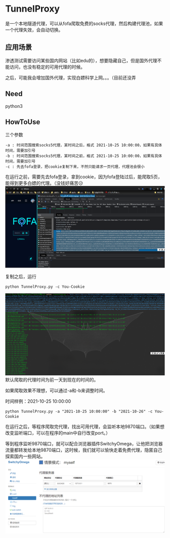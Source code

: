 # TunnelProxy

是一个本地隧道代理，可以从fofa爬取免费的socks代理，然后构建代理池，如果一个代理失效，会自动切换。

## 应用场景

渗透测试需要访问某些国内网站（比如edu的），想要隐藏自己，但是国外代理不能访问，也没有稳定的可用代理的时候。

之后，可能我会增加国外代理，实现白嫖科学上网。。。（目前还没弄

## Need

python3

## HowToUse

三个参数

```
-a : 时间范围搜索socks5代理，某时间之后，格式 2021-10-25 10:00:00，如果有具体时间，需要加引号
-b : 时间范围搜索socks5代理，某时间之前，格式 2021-10-25 10:00:00，如果有具体时间，需要加引号
-c : 先去fofa登录，把cookie复制下来，不然只能请求一页代理，代理池会很小
```

在运行之前，需要先去fofa登录，拿到cookie，因为fofa登陆过后，能爬取5页，能得到更多白嫖的代理。（没钱好痛苦😥![Snipaste_2021-10-26_22-36-39](img/Snipaste_2021-10-26_22-36-39.png)

复制之后，运行

```
python TunnelProxy.py -c You-Cookie
```

![Snipaste_2021-10-26_22-24-04](img/Snipaste_2021-10-26_22-24-04.png)默认爬取的代理时间为前一天到现在的时间的。

如果爬取效果不理想，可以通过-a和-b来调整时间。

时间样例：2021-10-25 10:00:00

```
python TunnelProxy.py -a "2021-10-25 10:00:00" -b "2021-10-26" -c You-Cookie
```



在运行之后，等程序爬取完代理，找出可用代理，会监听本地9870端口。（如果想改变监听端口，可以在程序的main中自行改变port。）

等到程序监听9870端口，就可以配合浏览器插件SwitchyOmega，让他把浏览器流量都转发给本地9870端口，这时候，我们就可以愉快走着免费代理，隐匿自己探索国内一些网站。![Snipaste_2021-10-26_22-50-04](img/Snipaste_2021-10-26_22-50-04.png)

